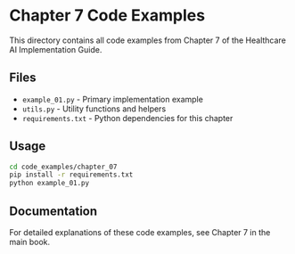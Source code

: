 # Chapter 7 Code Examples

This directory contains all code examples from Chapter 7 of the Healthcare AI Implementation Guide.

## Files

- `example_01.py` - Primary implementation example
- `utils.py` - Utility functions and helpers
- `requirements.txt` - Python dependencies for this chapter

## Usage

```bash
cd code_examples/chapter_07
pip install -r requirements.txt
python example_01.py
```

## Documentation

For detailed explanations of these code examples, see Chapter 7 in the main book.
